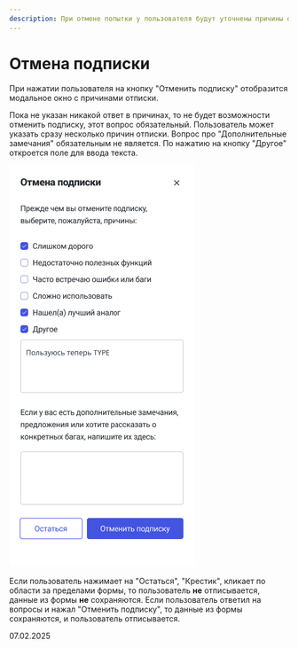 ```yaml
---
description: При отмене попытки у пользователя будут уточнены причины отмены
---
```


# Отмена подписки

При нажатии пользователя на кнопку "Отменить подписку" отобразится модальное окно с причинами отписки.

Пока не указан никакой ответ в причинах, то не будет возможности отменить подписку, этот вопрос обязательный. Пользователь может указать сразу несколько причин отписки. Вопрос про "Дополнительные замечания" обязательным не является. По нажатию на кнопку "Другое" откроется поле для ввода текста.

![](<../../.gitbook/assets/image (15).png>)

Если пользователь нажимает на "Остаться", "Крестик", кликает по области за пределами формы, то пользователь **не** отписывается, данные из формы **не** сохраняются. Если пользователь ответил на вопросы и нажал "Отменить подписку", то данные из формы сохраняются, и пользователь отписывается.

07.02.2025
